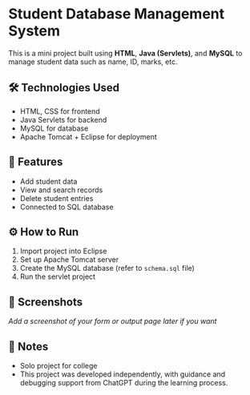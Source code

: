 # Student Database Management System

This is a mini project built using **HTML**, **Java (Servlets)**, and **MySQL** to manage student data such as name, ID, marks, etc.

## 🛠️ Technologies Used
- HTML, CSS for frontend
- Java Servlets for backend
- MySQL for database
- Apache Tomcat + Eclipse for deployment

## 📁 Features
- Add student data
- View and search records
- Delete student entries
- Connected to SQL database

## ⚙️ How to Run
1. Import project into Eclipse
2. Set up Apache Tomcat server
3. Create the MySQL database (refer to `schema.sql` file)
4. Run the servlet project

## 📸 Screenshots
*Add a screenshot of your form or output page later if you want*

## 📌 Notes
- Solo project for college
- This project was developed independently, with guidance and debugging support from ChatGPT during the learning process.


